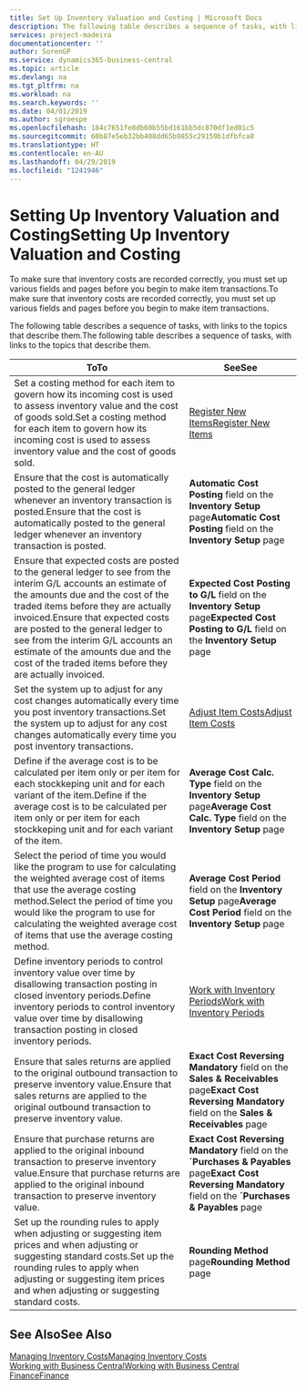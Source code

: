```yaml
---
title: Set Up Inventory Valuation and Costing | Microsoft Docs
description: The following table describes a sequence of tasks, with links to the topics that describe them.
services: project-madeira
documentationcenter: ''
author: SorenGP
ms.service: dynamics365-business-central
ms.topic: article
ms.devlang: na
ms.tgt_pltfrm: na
ms.workload: na
ms.search.keywords: ''
ms.date: 04/01/2019
ms.author: sgroespe
ms.openlocfilehash: 184c7651fe8db60b55bd161bb5dc870df1ed01c5
ms.sourcegitcommit: 60b87e5eb32bb408dd65b9855c29159b1dfbfca8
ms.translationtype: HT
ms.contentlocale: en-AU
ms.lasthandoff: 04/29/2019
ms.locfileid: "1241946"
---
```

# <a name="setting-up-inventory-valuation-and-costing"></a><span data-ttu-id="bed55-103">Setting Up Inventory Valuation and Costing</span><span class="sxs-lookup"><span data-stu-id="bed55-103">Setting Up Inventory Valuation and Costing</span></span>
<span data-ttu-id="bed55-104">To make sure that inventory costs are recorded correctly, you must set up various fields and pages before you begin to make item transactions.</span><span class="sxs-lookup"><span data-stu-id="bed55-104">To make sure that inventory costs are recorded correctly, you must set up various fields and pages before you begin to make item transactions.</span></span>

<span data-ttu-id="bed55-105">The following table describes a sequence of tasks, with links to the topics that describe them.</span><span class="sxs-lookup"><span data-stu-id="bed55-105">The following table describes a sequence of tasks, with links to the topics that describe them.</span></span>

|<span data-ttu-id="bed55-106">**To**</span><span class="sxs-lookup"><span data-stu-id="bed55-106">**To**</span></span>|<span data-ttu-id="bed55-107">**See**</span><span class="sxs-lookup"><span data-stu-id="bed55-107">**See**</span></span>|  
|------------|-------------|  
|<span data-ttu-id="bed55-108">Set a costing method for each item to govern how its incoming cost is used to assess inventory value and the cost of goods sold.</span><span class="sxs-lookup"><span data-stu-id="bed55-108">Set a costing method for each item to govern how its incoming cost is used to assess inventory value and the cost of goods sold.</span></span>|[<span data-ttu-id="bed55-109">Register New Items</span><span class="sxs-lookup"><span data-stu-id="bed55-109">Register New Items</span></span>](inventory-how-register-new-items.md)|  
|<span data-ttu-id="bed55-110">Ensure that the cost is automatically posted to the general ledger whenever an inventory transaction is posted.</span><span class="sxs-lookup"><span data-stu-id="bed55-110">Ensure that the cost is automatically posted to the general ledger whenever an inventory transaction is posted.</span></span>|<span data-ttu-id="bed55-111">**Automatic Cost Posting** field on the **Inventory Setup** page</span><span class="sxs-lookup"><span data-stu-id="bed55-111">**Automatic Cost Posting** field on the **Inventory Setup** page</span></span>|  
|<span data-ttu-id="bed55-112">Ensure that expected costs are posted to the general ledger to see from the interim G/L accounts an estimate of the amounts due and the cost of the traded items before they are actually invoiced.</span><span class="sxs-lookup"><span data-stu-id="bed55-112">Ensure that expected costs are posted to the general ledger to see from the interim G/L accounts an estimate of the amounts due and the cost of the traded items before they are actually invoiced.</span></span>|<span data-ttu-id="bed55-113">**Expected Cost Posting to G/L** field on the **Inventory Setup** page</span><span class="sxs-lookup"><span data-stu-id="bed55-113">**Expected Cost Posting to G/L** field on the **Inventory Setup** page</span></span>|  
|<span data-ttu-id="bed55-114">Set the system up to adjust for any cost changes automatically every time you post inventory transactions.</span><span class="sxs-lookup"><span data-stu-id="bed55-114">Set the system up to adjust for any cost changes automatically every time you post inventory transactions.</span></span>|[<span data-ttu-id="bed55-115">Adjust Item Costs</span><span class="sxs-lookup"><span data-stu-id="bed55-115">Adjust Item Costs</span></span>](inventory-how-adjust-item-costs.md)|  
|<span data-ttu-id="bed55-116">Define if the average cost is to be calculated per item only or per item for each stockkeping unit and for each variant of the item.</span><span class="sxs-lookup"><span data-stu-id="bed55-116">Define if the average cost is to be calculated per item only or per item for each stockkeping unit and for each variant of the item.</span></span>|<span data-ttu-id="bed55-117">**Average Cost Calc. Type** field on the **Inventory Setup** page</span><span class="sxs-lookup"><span data-stu-id="bed55-117">**Average Cost Calc. Type** field on the **Inventory Setup** page</span></span>|  
|<span data-ttu-id="bed55-118">Select the period of time you would like the program to use for calculating the weighted average cost of items that use the average costing method.</span><span class="sxs-lookup"><span data-stu-id="bed55-118">Select the period of time you would like the program to use for calculating the weighted average cost of items that use the average costing method.</span></span>|<span data-ttu-id="bed55-119">**Average Cost Period** field on the **Inventory Setup** page</span><span class="sxs-lookup"><span data-stu-id="bed55-119">**Average Cost Period** field on the **Inventory Setup** page</span></span>|  
|<span data-ttu-id="bed55-120">Define inventory periods to control inventory value over time by disallowing transaction posting in closed inventory periods.</span><span class="sxs-lookup"><span data-stu-id="bed55-120">Define inventory periods to control inventory value over time by disallowing transaction posting in closed inventory periods.</span></span>|[<span data-ttu-id="bed55-121">Work with Inventory Periods</span><span class="sxs-lookup"><span data-stu-id="bed55-121">Work with Inventory Periods</span></span>](finance-how-to-work-with-inventory-periods.md)|  
|<span data-ttu-id="bed55-122">Ensure that sales returns are applied to the original outbound transaction to preserve inventory value.</span><span class="sxs-lookup"><span data-stu-id="bed55-122">Ensure that sales returns are applied to the original outbound transaction to preserve inventory value.</span></span>|<span data-ttu-id="bed55-123">**Exact Cost Reversing Mandatory** field on the **Sales & Receivables** page</span><span class="sxs-lookup"><span data-stu-id="bed55-123">**Exact Cost Reversing Mandatory** field on the **Sales & Receivables** page</span></span>|  
|<span data-ttu-id="bed55-124">Ensure that purchase returns are applied to the original inbound transaction to preserve inventory value.</span><span class="sxs-lookup"><span data-stu-id="bed55-124">Ensure that purchase returns are applied to the original inbound transaction to preserve inventory value.</span></span>|<span data-ttu-id="bed55-125">**Exact Cost Reversing Mandatory** field on the **´Purchases & Payables** page</span><span class="sxs-lookup"><span data-stu-id="bed55-125">**Exact Cost Reversing Mandatory** field on the **´Purchases & Payables** page</span></span>|
|<span data-ttu-id="bed55-126">Set up the rounding rules to apply when adjusting or suggesting item prices and when adjusting or suggesting standard costs.</span><span class="sxs-lookup"><span data-stu-id="bed55-126">Set up the rounding rules to apply when adjusting or suggesting item prices and when adjusting or suggesting standard costs.</span></span>|<span data-ttu-id="bed55-127">**Rounding Method** page</span><span class="sxs-lookup"><span data-stu-id="bed55-127">**Rounding Method** page</span></span>|  

## <a name="see-also"></a><span data-ttu-id="bed55-128">See Also</span><span class="sxs-lookup"><span data-stu-id="bed55-128">See Also</span></span>  
[<span data-ttu-id="bed55-129">Managing Inventory Costs</span><span class="sxs-lookup"><span data-stu-id="bed55-129">Managing Inventory Costs</span></span>](finance-manage-inventory-costs.md)  
[<span data-ttu-id="bed55-130">Working with Business Central</span><span class="sxs-lookup"><span data-stu-id="bed55-130">Working with Business Central</span></span>](ui-work-product.md)  
[<span data-ttu-id="bed55-131">Finance</span><span class="sxs-lookup"><span data-stu-id="bed55-131">Finance</span></span>](finance.md)  
